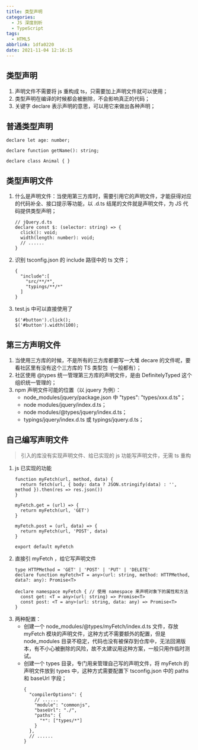 ```yaml
---
title: 类型声明
categories:
  - JS 深度剖析
  - TypeScript
tags:
  - HTML5
abbrlink: 1dfa0220
date: 2021-11-04 12:16:15
---
```


## 类型声明
1. 声明文件不需要将 js 重构成 ts，只需要加上声明文件就可以使用；
2. 类型声明在编译的时候都会被删除，不会影响真正的代码；
3. 关键字 declare 表示声明的意思，可以用它来做出各种声明；

## 普通类型声明
```TS
declare let age: number;

declare function getName(): string;

declare class Animal { }
```

## 类型声明文件
1. 什么是声明文件：当使用第三方库时，需要引用它的声明文件，才能获得对应的代码补全、接口提示等功能，以 .d.ts 结尾的文件就是声明文件，为 JS 代码提供类型声明；
    ```TS
    // jQuery.d.ts
    declare const $: (selector: string) => {
      click(): void;
      width(length: number): void;
      // ......
    }
    ```
2. 识别 tsconfig.json 的 include 路径中的 ts 文件；
    ```TS
    {
      "include":[
        "src/**/*",
        "typings/**/*"
      ]
    }
    ```
3. test.js 中可以直接使用了
    ```TS
    $('#button').click();
    $('#button').width(100);
    ```

## 第三方声明文件
1. 当使用三方库的时候，不是所有的三方库都要写一大堆 decare 的文件呢，要看社区里有没有这个三方库的 TS 类型包（一般都有）；
2. 社区使用 @types 统一管理第三方库的声明文件，是由 DefinitelyTyped 这个组织统一管理的；
3. npm 声明文件可能的位置（以 jquery 为例）：
    - node_modules/jquery/package.json 中 "types": "types/xxx.d.ts"；
    - node modules/jquery/index.d.ts；
    - node modules/@types/jquery/index.d.ts；
    - typings/jquery/index.d.ts 或 typings/jquery.d.ts；


## 自己编写声明文件
>引入的库没有实现声明文件、给已实现的 js 功能写声明文件，无需 ts 重构
1. js 已实现的功能
    ```TS
    function myFetch(url, method, data) {
      return fetch(url, { body: data ? JSON.stringify(data) : '', method }).then(res => res.json())
    }
    
    myFetch.get = (url) => {
      return myFetch(url, 'GET')
    }
    
    myFetch.post = (url, data) => {
      return myFetch(url, 'POST', data)
    }
    
    export default myFetch
    ```
2. 直接引 myFetch ，给它写声明文件
    ```TS
    type HTTPMethod = 'GET' | 'POST' | 'PUT' | 'DELETE'
    declare function myFetch<T = any>(url: string, method: HTTPMethod, data?: any): Promise<T>
    
    declare namespace myFetch { // 使用 namespace 来声明对象下的属性和方法
      const get: <T = any>(url: string) => Promise<T>
      const post: <T = any>(url: string, data: any) => Promise<T>
    }
    ```
3. 两种配置：
    - 创建一个  node_modules/@types/myFetch/index.d.ts  文件，存放 myFetch 模块的声明文件，这种方式不需要额外的配置，但是 node_modules 目录不稳定，代码也没有被保存到仓库中，无法回溯版本，有不小心被删除的风险，故不太建议用这种方案，一般只用作临时测试。
    - 创建一个 types 目录，专门用来管理自己写的声明文件，将 myFetch 的声明文件放到 types 中，这种方式需要配置下 tsconfig.json 中的 paths 和 baseUrl 字段；
      ```TS
      {
        "compilerOptions": {
          // ......
          "module": "commonjs",
          "baseUrl": "./",
          "paths": {
            "*": ["types/*"]
          }
        },
        // ......
      }
      ```
